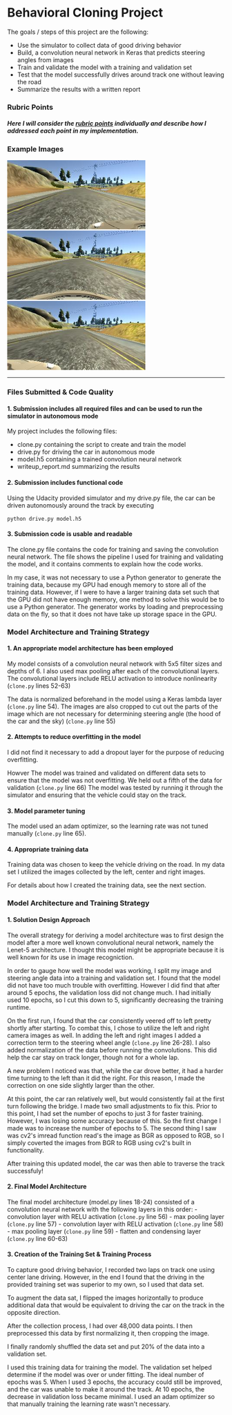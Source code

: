
# **Behavioral Cloning Project**

The goals / steps of this project are the following:
* Use the simulator to collect data of good driving behavior
* Build, a convolution neural network in Keras that predicts steering angles from images
* Train and validate the model with a training and validation set
* Test that the model successfully drives around track one without leaving the road
* Summarize the results with a written report


### Rubric Points
##### Here I will consider the [rubric points](https://review.udacity.com/#!/rubrics/432/view) individually and describe how I addressed each point in my implementation.

### Example Images

![left camera](examples/left_camera.jpg)
![middle camera](examples/middle_camera.jpg)
![right camera](examples/right_camera.jpg)

---
### Files Submitted & Code Quality

#### 1. Submission includes all required files and can be used to run the simulator in autonomous mode

My project includes the following files:
* clone.py containing the script to create and train the model
* drive.py for driving the car in autonomous mode
* model.h5 containing a trained convolution neural network 
* writeup_report.md summarizing the results

#### 2. Submission includes functional code
Using the Udacity provided simulator and my drive.py file, the car can be driven autonomously around the track by executing 
```
python drive.py model.h5
```

#### 3. Submission code is usable and readable

The clone.py file contains the code for training and saving the convolution neural network. The file shows the pipeline I used for training and validating the model, and it contains comments to explain how the code works.

In my case, it was not necessary to use a Python generator to generate the training data, because my GPU had enough memory to store all of the training data. However, if I were to have a larger training data set such that the GPU did not have enough memory, one method to solve this would be to use a Python generator. The generator works by loading and preprocessing data on the fly, so that it does not have take up storage space in the GPU.

### Model Architecture and Training Strategy

#### 1. An appropriate model architecture has been employed

My model consists of a convolution neural network with 5x5 filter sizes and depths of 6. I also used max pooling after each of the convolutional layers. The convolutional layers include RELU activation to introduce nonlinearity (`clone.py` lines 52-63) 

The data is normalized beforehand in the model using a Keras lambda layer (`clone.py` line 54). The images are also cropped to cut out the parts of the image which are not necessary for determining steering angle (the hood of the car and the sky) (`clone.py` line 55) 

#### 2. Attempts to reduce overfitting in the model

I did not find it necessary to add a dropout layer for the purpose of reducing overfitting. 

Howver The model was trained and validated on different data sets to ensure that the model was not overfitting. We held out a fifth of the data for validation (`clone.py` line 66) The model was tested by running it through the simulator and ensuring that the vehicle could stay on the track.

#### 3. Model parameter tuning

The model used an adam optimizer, so the learning rate was not tuned manually (`clone.py` line 65).

#### 4. Appropriate training data

Training data was chosen to keep the vehicle driving on the road. In my data set I utilized the images collected by the left, center and right images. 

For details about how I created the training data, see the next section. 

### Model Architecture and Training Strategy

#### 1. Solution Design Approach

The overall strategy for deriving a model architecture was to first design the model after a more well known convolutional neural network, namely the Lenet-5 architecture. I thought this model might be appropriate because it is well known for its use in image recogniction.

In order to gauge how well the model was working, I split my image and steering angle data into a training and validation set. I found that the model did not have too much trouble with overfitting. However I did find that after around 5 epochs, the validation loss did not change much. I had initially used 10 epochs, so I cut this down to 5, significantly decreasing the training runtime.

On the first run, I found that the car consistently veered off to left pretty shortly after starting. To combat this, I chose to utilize the left and right camera images as well. In adding the left and right images I added a correction term to the steering wheel angle (`clone.py` line 26-28). I also added normalization of the data before running the convolutions. This did help the car stay on track longer, though not for a whole lap. 

A new problem I noticed was that, while the car drove better, it had a harder time turning to the left than it did the right. For this reason, I made the correction on one side slightly larger than the other. 

At this point, the car ran relatively well, but would consistently fail at the first turn following the bridge. I made two small adjustments to fix this. Prior to this point, I had set the number of epochs to just 3 for faster training. However, I was losing some accuracy because of this. So the first change I made was to increase the number of epochs to 5. The second thing  I saw was cv2's imread function read's the image as BGR as opposed to RGB, so I simply coverted the images from BGR to RGB using cv2's built in functionality. 

After training this updated model, the car was then able to traverse the track successfuly!

#### 2. Final Model Architecture

The final model architecture (model.py lines 18-24) consisted of a convolution neural network with the following layers in this order:
	- convolution layer with RELU activation (`clone.py` line 56)
	- max pooling layer (`clone.py` line 57)
	- convolution layer with RELU activation (`clone.py` line 58)
	- max pooling layer (`clone.py` line 59)
	- flatten and condensing layer (`clone.py` line 60-63)

#### 3. Creation of the Training Set & Training Process

To capture good driving behavior, I recorded two laps on track one using center lane driving. However, in the end I found that the driving in the provided training set was superior to my own, so I used that data set.

To augment the data sat, I flipped the images horizontally to produce additional data that would be equivalent to driving the car on the track in the opposite direction. 


After the collection process, I had over 48,000 data points. I then preprocessed this data by first normalizing it, then cropping the image.

I finally randomly shuffled the data set and put 20% of the data into a validation set. 

I used this training data for training the model. The validation set helped determine if the model was over or under fitting. The ideal number of epochs was 5. When I used 3 epochs, the accuracy could still be improved, and the car was unable to make it around the track. At 10 epochs, the decrease in validation loss became minimal. I used an adam optimizer so that manually training the learning rate wasn't necessary.
